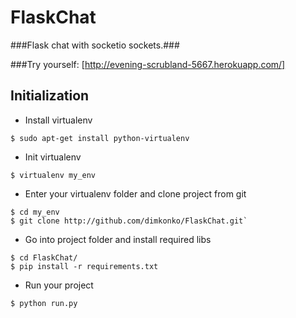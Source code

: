 FlaskChat
=========

###Flask chat with socketio sockets.###

###Try yourself: [http://evening-scrubland-5667.herokuapp.com/]

## Initialization

* Install virtualenv

`$ sudo apt-get install python-virtualenv`

* Init virtualenv

`$ virtualenv my_env`

* Enter your virtualenv folder and clone project from git

```
$ cd my_env
$ git clone http://github.com/dimkonko/FlaskChat.git`
```

* Go into project folder and install required libs

```
$ cd FlaskChat/ 
$ pip install -r requirements.txt
```

* Run your project

`$ python run.py`

